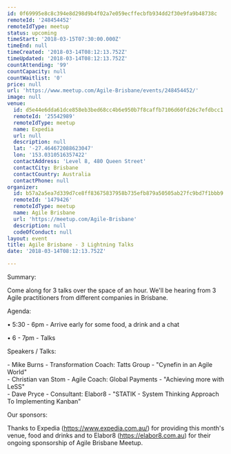 ```yaml
---
id: 0f69995e8c8c394e8d298d9b4f02a7e059ecffecbfb934dd2f30e9fa9b48738c
remoteId: '248454452'
remoteIdType: meetup
status: upcoming
timeStart: '2018-03-15T07:30:00.000Z'
timeEnd: null
timeCreated: '2018-03-14T08:12:13.752Z'
timeUpdated: '2018-03-14T08:12:13.752Z'
countAttending: '99'
countCapacity: null
countWaitlist: '0'
price: null
url: 'https://www.meetup.com/Agile-Brisbane/events/248454452/'
image: null
venue:
  id: d5e44e6dda61dce858eb3bed68cc4b6e950b7f8caffb7106d60fd26c7efdbcc1
  remoteId: '25542989'
  remoteIdType: meetup
  name: Expedia
  url: null
  description: null
  lat: '-27.464672088623047'
  lon: '153.0310516357422'
  contactAddress: 'Level 8, 480 Queen Street'
  contactCity: Brisbane
  contactCountry: Australia
  contactPhone: null
organizer:
  id: b57a2a5ea7d339d7ce8ff83675837958b735efb879a50505ab27fc9bd7f1bbb9
  remoteId: '1479426'
  remoteIdType: meetup
  name: Agile Brisbane
  url: 'https://meetup.com/Agile-Brisbane'
  description: null
  codeOfConduct: null
layout: event
title: Agile Brisbane - 3 Lightning Talks
date: '2018-03-14T08:12:13.752Z'

---
```

<p>Summary:</p> <p>Come along for 3 talks over the space of an hour. We'll be hearing from 3 Agile practitioners from different companies in Brisbane.</p> <p>Agenda:</p> <p>• 5:30 - 6pm - Arrive early for some food, a drink and a chat</p> <p>• 6 - 7pm - Talks</p> <p>Speakers / Talks:</p> <p>- Mike Burns - Transformation Coach: Tatts Group - "Cynefin in an Agile World"<br/>- Christian van Stom - Agile Coach: Global Payments - "Achieving more with LeSS"<br/>- Dave Pryce - Consultant: Elabor8 - "STATIK - System Thinking Approach To Implementing Kanban"</p> <p>Our sponsors:</p> <p>Thanks to Expedia (<a href="https://www.expedia.com.au/" class="linkified">https://www.expedia.com.au/</a>) for providing this month's venue, food and drinks and to Elabor8 (<a href="https://elabor8.com.au" class="linkified">https://elabor8.com.au</a>) for their ongoing sponsorship of Agile Brisbane Meetup.</p>

